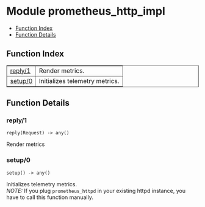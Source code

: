 

# Module prometheus_http_impl #
* [Function Index](#index)
* [Function Details](#functions)

<a name="index"></a>

## Function Index ##


<table width="100%" border="1" cellspacing="0" cellpadding="2" summary="function index"><tr><td valign="top"><a href="#reply-1">reply/1</a></td><td>
Render metrics.</td></tr><tr><td valign="top"><a href="#setup-0">setup/0</a></td><td>
Initializes telemetry metrics.</td></tr></table>


<a name="functions"></a>

## Function Details ##

<a name="reply-1"></a>

### reply/1 ###

`reply(Request) -> any()`

Render metrics

<a name="setup-0"></a>

### setup/0 ###

`setup() -> any()`

Initializes telemetry metrics.<br />
*NOTE:* If you plug `prometheus_httpd` in your existing httpd instance,
you have to call this function manually.

